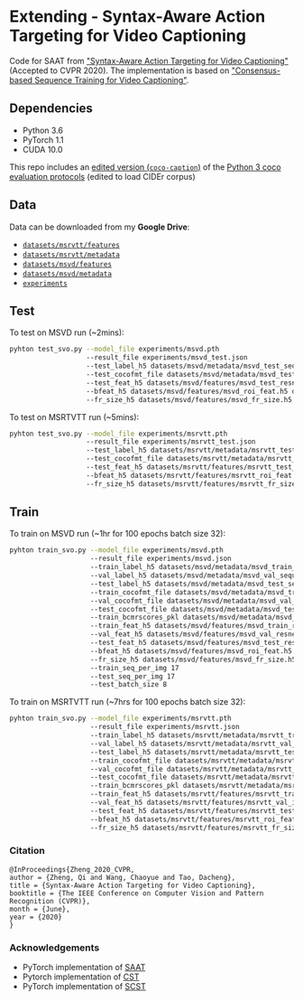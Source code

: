 # Extending - Syntax-Aware Action Targeting for Video Captioning

Code for SAAT from ["Syntax-Aware Action Targeting for Video Captioning"](http://openaccess.thecvf.com/content_CVPR_2020/papers/Zheng_Syntax-Aware_Action_Targeting_for_Video_Captioning_CVPR_2020_paper.pdf) (Accepted to CVPR 2020). The implementation is based on ["Consensus-based Sequence Training for Video Captioning"](https://github.com/mynlp/cst_captioning).

## Dependencies

* Python 3.6
* PyTorch 1.1
* CUDA 10.0

This repo includes an [edited version (`coco-caption`)](coco-caption) of the [Python 3 coco evaluation protocols](https://github.com/salaniz/pycocoevalcap) (edited to load CIDEr corpus)

## Data
Data can be downloaded from my **Google Drive**:
* [`datasets/msrvtt/features`](https://drive.google.com/drive/folders/1OOaCFWia2imwHCf4gXySLLVRJQCVaCav?usp=sharing)
* [`datasets/msrvtt/metadata`](https://drive.google.com/drive/folders/1oFYKA1bVi0X1djF7XotbZOPWFf_QU9Bw?usp=sharing)
* [`datasets/msvd/features`](https://drive.google.com/drive/folders/1JS3V8fwQySpfJ-Ob1eTs9WJ1b4UwNTwj?usp=sharing)
* [`datasets/msvd/metadata`](https://drive.google.com/drive/folders/1HFrRVlt7Izn7Fzn1T_W8MoI3_Isl35bM?usp=sharing)
* [`experiments`](https://drive.google.com/drive/folders/1XYgBaVkAQaSw6nQL-7dDAMItfqrgx2dE?usp=sharing)

## Test
To test on MSVD run (~2mins):
```bash
pyhton test_svo.py --model_file experiments/msvd.pth
                   --result_file experiments/msvd_test.json
                   --test_label_h5 datasets/msvd/metadata/msvd_test_sequencelabel.h5
                   --test_cocofmt_file datasets/msvd/metadata/msvd_test_cocofmt.json
                   --test_feat_h5 datasets/msvd/features/msvd_test_resnet_mp1.h5 datasets/msvd/features/msvd_test_c3d_mp1.h5
                   --bfeat_h5 datasets/msvd/features/msvd_roi_feat.h5 datasets/msvd/features/msvd_roi_box.h5
                   --fr_size_h5 datasets/msvd/features/msvd_fr_size.h5
```

To test on MSRTVTT run (~5mins):
```bash
pyhton test_svo.py --model_file experiments/msrvtt.pth 
                   --result_file experiments/msrvtt_test.json 
                   --test_label_h5 datasets/msrvtt/metadata/msrvtt_test_sequencelabel.h5
                   --test_cocofmt_file datasets/msrvtt/metadata/msrvtt_test_cocofmt.json
                   --test_feat_h5 datasets/msrvtt/features/msrvtt_test_irv2_mp1.h5 datasets/msrvtt/features/msrvtt_test_c3d_mp1.h5 datasets/msrvtt/features/msrvtt_test_category_mp1.h5
                   --bfeat_h5 datasets/msrvtt/features/msrvtt_roi_feat.h5 datasets/msrvtt/features/msrvtt_roi_box.h5
                   --fr_size_h5 datasets/msrvtt/features/msrvtt_fr_size.h5
```


## Train
To train on MSVD run (~1hr for 100 epochs batch size 32):
```bash
pyhton train_svo.py --model_file experiments/msvd.pth
                    --result_file experiments/msvd.json
                    --train_label_h5 datasets/msvd/metadata/msvd_train_sequencelabel.h5
                    --val_label_h5 datasets/msvd/metadata/msvd_val_sequencelabel.h5
                    --test_label_h5 datasets/msvd/metadata/msvd_test_sequencelabel.h5
                    --train_cocofmt_file datasets/msvd/metadata/msvd_train_cocofmt.json
                    --val_cocofmt_file datasets/msvd/metadata/msvd_val_cocofmt.json
                    --test_cocofmt_file datasets/msvd/metadata/msvd_test_cocofmt.json
                    --train_bcmrscores_pkl datasets/msvd/metadata/msvd_train_evalscores.pkl
                    --train_feat_h5 datasets/msvd/features/msvd_train_resnet_mp1.h5 datasets/msvd/features/msvd_train_c3d_mp1.h5
                    --val_feat_h5 datasets/msvd/features/msvd_val_resnet_mp1.h5 datasets/msvd/features/msvd_val_c3d_mp1.h5
                    --test_feat_h5 datasets/msvd/features/msvd_test_resnet_mp1.h5 datasets/msvd/features/msvd_test_c3d_mp1.h5
                    --bfeat_h5 datasets/msvd/features/msvd_roi_feat.h5 datasets/msvd/features/msvd_roi_box.h5
                    --fr_size_h5 datasets/msvd/features/msvd_fr_size.h5
                    --train_seq_per_img 17
                    --test_seq_per_img 17
                    --test_batch_size 8
```

To train on MSRTVTT run (~7hrs for 100 epochs batch size 32):
```bash
pyhton train_svo.py --model_file experiments/msrvtt.pth 
                    --result_file experiments/msrvtt.json 
                    --train_label_h5 datasets/msrvtt/metadata/msrvtt_train_sequencelabel.h5
                    --val_label_h5 datasets/msrvtt/metadata/msrvtt_val_sequencelabel.h5
                    --test_label_h5 datasets/msrvtt/metadata/msrvtt_test_sequencelabel.h5
                    --train_cocofmt_file datasets/msrvtt/metadata/msrvtt_train_cocofmt.json
                    --val_cocofmt_file datasets/msrvtt/metadata/msrvtt_val_cocofmt.json
                    --test_cocofmt_file datasets/msrvtt/metadata/msrvtt_test_cocofmt.json
                    --train_bcmrscores_pkl datasets/msrvtt/metadata/msrvtt_train_evalscores.pkl
                    --train_feat_h5 datasets/msrvtt/features/msrvtt_train_irv2_mp1.h5 datasets/msrvtt/features/msrvtt_train_c3d_mp1.h5 datasets/msrvtt/features/msrvtt_train_category_mp1.h5
                    --val_feat_h5 datasets/msrvtt/features/msrvtt_val_irv2_mp1.h5 datasets/msrvtt/features/msrvtt_val_c3d_mp1.h5 datasets/msrvtt/features/msrvtt_val_category_mp1.h5
                    --test_feat_h5 datasets/msrvtt/features/msrvtt_test_irv2_mp1.h5 datasets/msrvtt/features/msrvtt_test_c3d_mp1.h5 datasets/msrvtt/features/msrvtt_test_category_mp1.h5
                    --bfeat_h5 datasets/msrvtt/features/msrvtt_roi_feat.h5 datasets/msrvtt/features/msrvtt_roi_box.h5
                    --fr_size_h5 datasets/msrvtt/features/msrvtt_fr_size.h5
```

### Citation
```
@InProceedings{Zheng_2020_CVPR,
author = {Zheng, Qi and Wang, Chaoyue and Tao, Dacheng},
title = {Syntax-Aware Action Targeting for Video Captioning},
booktitle = {The IEEE Conference on Computer Vision and Pattern Recognition (CVPR)},
month = {June},
year = {2020}
}
```

### Acknowledgements

* PyTorch implementation of [SAAT](https://github.com/SydCaption/SAAT)
* Pytorch implementation of [CST](https://github.com/mynlp/cst_captioning)
* PyTorch implementation of  [SCST](https://github.com/ruotianluo/self-critical.pytorch)
